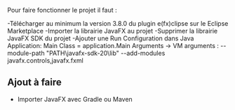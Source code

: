 Pour faire fonctionner le projet il faut :

-Télécharger au minimum la version 3.8.0 du plugin e(fx)clipse sur le Eclipse Marketplace
-Importer la librairie JavaFX au projet
-Supprimer la librairie JavaFX SDK du projet
-Ajouter une Run Configuration dans Java Application:
  Main Class = application.Main
  Arguments -> VM arguments : --module-path "PATH\javafx-sdk-20\lib" --add-modules javafx.controls,javafx.fxml 


## Ajout à faire ##
- Importer JavaFX avec Gradle ou Maven
